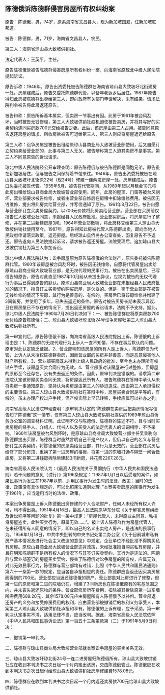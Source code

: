 ## 陈德俄诉陈德群侵害房屋所有权纠纷案

原告：陈德俄，男，74岁，原系海南省文昌县人，现为新加坡国籍，住新加坡联邦道。

被告：陈德群，男，71岁，海南省文昌县人，农民。

第三人：海南省琼山县大致坡供销社。

法定代表人：王英平，主任。

原告陈德俄诉被告陈德群侵害房屋所有权纠纷一案，向海南省原琼北中级人民法院提起诉讼。

原告诉称：1946年，原告出资委托被告陈德群在海南省琼山县大致坡圩北街建房一处。房屋建成后，原告又委托陈德群代管，以备年老返乡后居住。1987年原告得知此房被陈德群出卖给第三人，即向政府有关部门申请解决，未有结果。请求法院判令被告将此房返还原告。

被告辩称：原告所诉基本属实，但卖房一节事出有因。此房于1961年被台风刮坏，当时被告无钱修理，第三人大致坡供销社趁机迫使被告卖房，并将其写好的买卖契约连同买房款700元交给被告之妻。此后，该房屋由第三人占用。被告同意原告返还房屋的请求，所收房款被告可退给第三人，第三人则应将房屋返还给原告。

第三人称：讼争房屋是被告出租给原琼山县商业局大致坡营业部使用，后又自愿订立契约卖给营业部的，此事与第三人无关。被告辩称第三人迫其卖房不是事实。第三人不同意原告的诉讼请求。

琼北中级人民法院经公开审理查明：原告陈德俄与被告陈德群是同胞兄弟，原告虽在新加坡居住，但与被告之间保持着书信来往。1946年，原告出资委托被告在琼山县大致坡圩北街原22号（现24号）修建一连两进房屋一处。房屋建成后，原告口头委托被告代管。1955年5月，被告在代管期间，从1960年起以月租金10元将此房出租给琼山县商业局大致坡营业部使用。同年，此房的屋顶、门窗等被台风刮坏，营业部要求被告维修，或者由营业部自修后在房租中扣除维修费用。被告因无钱维修，提出将此房卖给营业部，并写信通知了原告。1961年8月22日，被告自愿与营业部订立买卖房屋契约，以700元价款将此房卖给营业部。营业部在买房前仅报告过大致坡公社同意，未报经县人民政府批准。营业部买房后，将房屋进行了整修，并在第二进新建房屋3间。1964年营业部撤销，将此房移交给第三人琼山县大致坡供销社使用至今。1987年，原告得知此房被代管人陈德群出卖，即向当地人民政府申请落实政策，返还房屋。后经琼山县侨务办公室查处，函复原告不予返还。原告遂向人民法院提起诉讼，请求被告返还房屋。法院受理后，追加琼山县大致坡供销社为第三人参加诉讼。

琼北中级人民法院认为：讼争房屋原为原告陈德俄的合法财产，原告委托被告陈德群代管。1960年该房屋被台风刮坏时，被告因无钱维修，自愿将代管房屋出卖给原琼山县商业局大致坡营业部，是无权代理的民事行为。被告在出卖房屋后，已写信告知原告，原告对此直至1987年10月前从未提出异议，应视为被告的无权代理行为事后已得到原告的默认。原琼山县商业局大致坡营业部在未报经县人民政府批准的情况下，擅自订立买卖契约购买房屋，是欠妥的。但是，鉴于营业部是在被告无钱维修的情况下买房，其行为是善意的、有偿的，买房后已将该房维修并增建了3间新房，并使用了多年，已失去返还的条件。原告对被告买房长期未表示异议、且在原房屋已不存在的情况下，提出返还房屋的诉讼请求，法院不予支持。据此，琼北中级人民法院于1990年7月26日判决如下：一、被告陈德群应将原卖房款700元付给原告陈德俄；二、琼山县大致坡圩琼北街24号讼争房屋归第三人琼山县大致坡供销社所有。

第一审宣判后，原告陈德俄不服，向海南省高级人民法院提出上诉。陈德俄的上诉理由是：1、陈德群的无权代理行为上诉人一直不知情，不存在事后默认的问题。原审对此认定缺乏证据。2、营业部明知该房屋的所有人是上诉人，陈德群仅为代管，上诉人从未授权陈德群卖房，因而营业部的买房并非善意，而是恶意侵害他人财产所有权。3、营业部买房既未得到上级人民政府的批准，至今也未办理所有权过户手续，该房屋买卖合同应为无效。4、营业部虽对该房屋进行过整修，但房屋的原形至今还存在，没有失去返还的条件。因此，原审判决是错误的。请求第二审法院认定该房屋买卖合同无效，将房屋返还所有人。被告陈德群在答辩中承认从未将卖房一事通知原告，坚持认为卖房是由第三人的胁迫造成，应由第三人承担侵权的主要责任。第三人琼山县大致坡供销社在答辩中称，房屋买卖合同是平等的，有偿的，虽未办理产权过户手续，但产权实际上早已转移，手续应属可以补办之列。

海南省高级人民法院审理查明：原审判决认定的“陈德群在卖房后把卖房情况写信告知了陈德俄”这一情节，仅有第三人琼山县大致坡供销社提供的1989年琼山县侨务办公室的调查材料证明。此证明不仅与陈德俄、陈德群的陈述不符，且与当时买卖房屋的经手人、介绍人、代书人以及买受人的法定代表人的证词相悖，不予采纳。1960年该房屋被台风刮坏时，是原琼山县商业局大致坡营业部主任吴乘驹向陈德群提出买房，陈德群当时虽然言明自己不是产权人，但仍以自己的名义与营业部订立买卖契约，将陈德俄的房屋卖给营业部，其行为是无效的。营业部在买房后维修了部分房顶，重换了第一进房屋的楼板，将第一进的东墙打通与隔壁一间合做库房，又将第二进残房拆除后建起3间新房，共花费2267.28元。

海南省高级人民法院认为：《最高人民法院关于贯彻执行〈中华人民共和国民法通则〉若干问题的意见（试行）》第196条规定：“1987年1月1日以后受理的案件，如果民事行为发生在1987年以前，适用民事行为发生时的法律、政策；当时的法律、政策没有具体规定的，可以比照民法通则处理。”本案买卖房屋的民事行为发生于1961年，应当适用当时的法律、政策。

本案讼争房屋是上诉人陈德俄出资修建的个人合法财产，任何人未经所有权人许可，均不得出卖。1951年4月16日，最高人民法院原华东分院《关于解答房屋纠纷及诉讼程序等问题的批复》第一条中规定：“房屋代管人，未得原业主同意，私擅将房屋盗卖，此种买卖行为，原属无效……”。被上诉人陈德群作为房屋代管人，在未征得所有人同意的情况下，即以自己的名义出卖他人房产，是违法的民事行为。1956年1月18日，中共中央批转的中央书记处第二办公室《关于目前城市私有房产基本情况及进行社会主义改造的意见》中规定，企业单位不经批准不得购买私有房屋。原琼山县商业局大致坡营业部违背政策，未经批准擅自购买私有房屋，并且在明知陈德群不是所有权人的情况下与其签订买卖契约，其行为是违法的。陈德群与营业部签订的房屋买卖契约，侵害了陈德俄对讼争房屋的所有权，应属无效。对此无效民事行为，陈德群与营业部均有过错，比照《中华人民共和国民法通则》第六十一条第一款的规定，应当各自承担相应的责任。陈德群应当返还因买卖房屋而得到的700元。营业部应当返还陈德俄的房产。营业部虽对此房进行了修整，但第一进的原房和第二进的院墙仍在，增建了3间新房也在陈德俄原有的宅基范围之内，并未丧失返还原物的条件。营业部修房所花费用，扣除被其拆除原第一进东墙所需费用689.20元，其余1578.08元应由房屋所有人陈德俄予以补偿。营业部返还房产的义务和接受修房费用的权利，应由营业部被撤销后的权利义务承受人，本案第三人琼山县大致坡供销社承担和享有。陈德俄的上诉有理，应予采纳。第一审判决认定事实不清，适用法律不当，应当改判。据此，海南省高级人民法院依照《中华人民共和国民事诉讼法》第一百五十三条第款第（二）于1991年5月9日判决：

一、撤销第一审判决。

二、陈德群与琼山县商业局大致坡营业部就本案讼争房屋的买卖关系无效。

三、琼山县大致坡圩琼北街24号一连二进房屋归陈德俄所有。琼山县大致坡供销社应在收到本判决书之次日起一个月内搬出该房，交由陈德俄管业。陈德俄应在收到本判决书之次日起付给琼山县大致坡供销社房屋修建费1578.08元。

四、陈德群应在收到本判决书之次日起一个月内返还卖房款700元给琼山县大致坡供销社。

